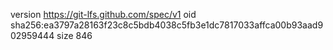 version https://git-lfs.github.com/spec/v1
oid sha256:ea3797a28163f23c8c5bdb4038c5fb3e1dc7817033affca00b93aad902959444
size 846
